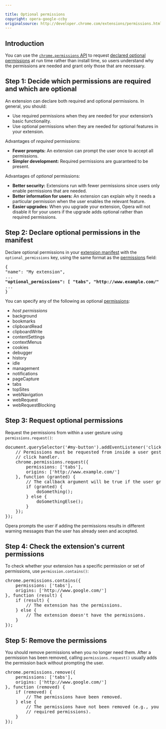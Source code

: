 ```yaml
---
 
title: Optional permissions
copyright: opera-google-ccby
originalsource: http://developer.chrome.com/extensions/permissions.html
---
```

<h2>Introduction</h2>
<p>You can use the <a href="https://developer.chrome.com/extensions/permissions"><code>chrome.permissions</code> API</a> to request <a href="#manifest">declared optional permissions</a> at run time rather than install time, so users understand why the permissions are needed and grant only those that are necessary.</p>


<h2 id="types">
Step 1: Decide which permissions are required and which are optional
</h2>

<p>
An extension can declare both required and optional permissions. In general, you should:
<ul>
<li>Use required permissions when they are needed for your extension’s basic functionality.</li>
<li>Use optional permissions when they are needed for optional features in your extension.</li>
</ul>
</p>

<p>
Advantages of <em>required</em> permissions:
<ul>
<li><strong>Fewer prompts:</strong>
An extension can prompt the user once to accept all permissions.</li>
<li><strong>Simpler development:</strong>
Required permissions are guaranteed to be present.</li>
</ul>
</p>

<p>
Advantages of <em>optional</em> permissions:
<ul>
<li><strong>Better security:</strong>
Extensions run with fewer permissions since users only enable permissions that are needed.</li>
<li><strong>Better information for users:</strong>
An extension can explain why it needs a particular permission when the user enables the relevant feature.</li>
<li><strong>Easier upgrades:</strong>
When you upgrade your extension, Opera will not disable it for your users if the upgrade adds optional rather than required permissions.</li>
</ul>
</p>

<h2 id="manifest"> Step 2: Declare optional permissions in the manifest </h2>
<p>
Declare optional permissions in your <a href="manifest.html">extension
manifest</a> with the <code>optional_permissions</code> key, using the
same format as the <a href="declare_permissions.html#manifest">permissions</a>
field:
</p>

<pre class="prettyprint" data-filename="manifest.json">
{
"name": "My extension",
...
<b>"optional_permissions": [ "tabs", "http://www.example.com/" ],</b>
...
}
</pre>

<p>
You can specify any of the following as optional
<a href="declare_permissions.html">permissions</a>:
<ul>
<li><i>host permissions</i></li>
<li>background</li>
<li>bookmarks</li>
<li>clipboardRead</li>
<li>clipboardWrite</li>
<li>contentSettings</li>
<li>contextMenus</li>
<li>cookies</li>
<li>debugger</li>
<li>history</li>
<li>idle</li>
<li>management</li>
<li>notifications</li>
<li>pageCapture</li>
<li>tabs</li>
<li>topSites</li>
<li>webNavigation</li>
<li>webRequest</li>
<li>webRequestBlocking</li>
</ul>
</p>

<h2 id="request"> Step 3: Request optional permissions </h2>
<p>
Request the permissions from within a user gesture using
<code>permissions.request()</code>:
<pre class="prettyprint">
document.querySelector('#my-button').addEventListener('click', function (event) {
	// Permissions must be requested from inside a user gesture, like a button's
	// click handler.
	chrome.permissions.request({
		permissions: ['tabs'],
		origins: ['http://www.example.com/']
	}, function (granted) {
		// The callback argument will be true if the user granted the permissions.
		if (granted) {
			doSomething();
		} else {
			doSomethingElse();
		}
	});
});
</pre>
</p>

<p>
Opera prompts the user if adding the permissions results in different warning messages than the user has
already seen and accepted.

<h2 id="contains"> Step 4: Check the extension's current permissions </h2>
<p>
To check whether your extension has a specific permission or set of
permissions, use <code>permission.contains()</code>:
</p>

<pre class="prettyprint">
chrome.permissions.contains({
	permissions: ['tabs'],
	origins: ['http://www.google.com/']
}, function (result) {
	if (result) {
		// The extension has the permissions.
	} else {
		// The extension doesn't have the permissions.
	}
});
</pre>

<h2 id="remove"> Step 5: Remove the permissions </h2>
<p>
You should remove permissions when you no longer need them.
After a permission has been removed, calling
<code>permissions.request()</code> usually adds the permission back without
prompting the user.
</p>

<pre class="prettyprint">
chrome.permissions.remove({
	permissions: ['tabs'],
	origins: ['http://www.google.com/']
}, function (removed) {
	if (removed) {
		// The permissions have been removed.
	} else {
		// The permissions have not been removed (e.g., you tried to remove
		// required permissions).
	}
});
</pre>
